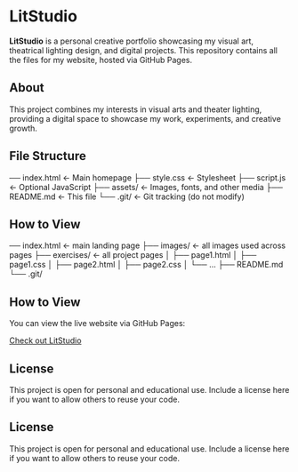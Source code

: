 # LitStudio

**LitStudio** is a personal creative portfolio showcasing my visual art, theatrical lighting design, and digital projects. This repository contains all the files for my website, hosted via GitHub Pages.

## About

This project combines my interests in visual arts and theater lighting, providing a digital space to showcase my work, experiments, and creative growth.

## File Structure

── index.html ← Main homepage
├── style.css ← Stylesheet
├── script.js ← Optional JavaScript
├── assets/ ← Images, fonts, and other media
├── README.md ← This file
└── .git/ ← Git tracking (do not modify)


## How to View

── index.html          ← main landing page
├── images/             ← all images used across pages
├── exercises/          ← all project pages
│   ├── page1.html
│   ├── page1.css
│   ├── page2.html
│   ├── page2.css
│   └── ...
├── README.md
└── .git/

## How to View

You can view the live website via GitHub Pages:  

[Check out LitStudio](https://galspaugh0818-arch.github.io/LitStudio/)
## License

This project is open for personal and educational use. Include a license here if you want to allow others to reuse your code.


## License

This project is open for personal and educational use. Include a license here if you want to allow others to reuse your code.
